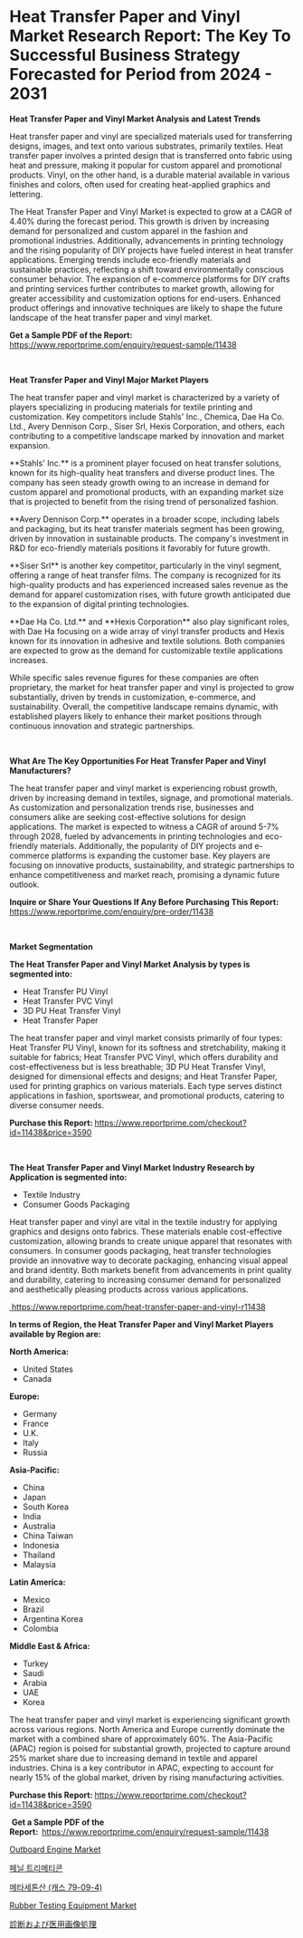<p><h1>Heat Transfer Paper and Vinyl Market Research Report: The Key To Successful Business Strategy Forecasted for Period from 2024 - 2031</h1></p><p><strong>Heat Transfer Paper and Vinyl Market Analysis and Latest Trends</strong></p>
<p><p>Heat transfer paper and vinyl are specialized materials used for transferring designs, images, and text onto various substrates, primarily textiles. Heat transfer paper involves a printed design that is transferred onto fabric using heat and pressure, making it popular for custom apparel and promotional products. Vinyl, on the other hand, is a durable material available in various finishes and colors, often used for creating heat-applied graphics and lettering.</p><p>The Heat Transfer Paper and Vinyl Market is expected to grow at a CAGR of 4.40% during the forecast period. This growth is driven by increasing demand for personalized and custom apparel in the fashion and promotional industries. Additionally, advancements in printing technology and the rising popularity of DIY projects have fueled interest in heat transfer applications. Emerging trends include eco-friendly materials and sustainable practices, reflecting a shift toward environmentally conscious consumer behavior. The expansion of e-commerce platforms for DIY crafts and printing services further contributes to market growth, allowing for greater accessibility and customization options for end-users. Enhanced product offerings and innovative techniques are likely to shape the future landscape of the heat transfer paper and vinyl market.</p></p>
<p><strong>Get a Sample PDF of the Report:&nbsp;</strong> <a href="https://www.reportprime.com/enquiry/request-sample/11438">https://www.reportprime.com/enquiry/request-sample/11438</a></p>
<p>&nbsp;</p>
<p><strong>Heat Transfer Paper and Vinyl Major Market Players</strong></p>
<p><p>The heat transfer paper and vinyl market is characterized by a variety of players specializing in producing materials for textile printing and customization. Key competitors include Stahls' Inc., Chemica, Dae Ha Co. Ltd., Avery Dennison Corp., Siser Srl, Hexis Corporation, and others, each contributing to a competitive landscape marked by innovation and market expansion.</p><p>**Stahls' Inc.** is a prominent player focused on heat transfer solutions, known for its high-quality heat transfers and diverse product lines. The company has seen steady growth owing to an increase in demand for custom apparel and promotional products, with an expanding market size that is projected to benefit from the rising trend of personalized fashion.</p><p>**Avery Dennison Corp.** operates in a broader scope, including labels and packaging, but its heat transfer materials segment has been growing, driven by innovation in sustainable products. The company's investment in R&D for eco-friendly materials positions it favorably for future growth.</p><p>**Siser Srl** is another key competitor, particularly in the vinyl segment, offering a range of heat transfer films. The company is recognized for its high-quality products and has experienced increased sales revenue as the demand for apparel customization rises, with future growth anticipated due to the expansion of digital printing technologies.</p><p>**Dae Ha Co. Ltd.** and **Hexis Corporation** also play significant roles, with Dae Ha focusing on a wide array of vinyl transfer products and Hexis known for its innovation in adhesive and textile solutions. Both companies are expected to grow as the demand for customizable textile applications increases.</p><p>While specific sales revenue figures for these companies are often proprietary, the market for heat transfer paper and vinyl is projected to grow substantially, driven by trends in customization, e-commerce, and sustainability. Overall, the competitive landscape remains dynamic, with established players likely to enhance their market positions through continuous innovation and strategic partnerships.</p></p>
<p>&nbsp;</p>
<p><strong>What Are The Key Opportunities For Heat Transfer Paper and Vinyl Manufacturers?</strong></p>
<p><p>The heat transfer paper and vinyl market is experiencing robust growth, driven by increasing demand in textiles, signage, and promotional materials. As customization and personalization trends rise, businesses and consumers alike are seeking cost-effective solutions for design applications. The market is expected to witness a CAGR of around 5-7% through 2028, fueled by advancements in printing technologies and eco-friendly materials. Additionally, the popularity of DIY projects and e-commerce platforms is expanding the customer base. Key players are focusing on innovative products, sustainability, and strategic partnerships to enhance competitiveness and market reach, promising a dynamic future outlook.</p></p>
<p><strong>Inquire or Share Your Questions If Any Before Purchasing This Report:</strong> <a href="https://www.reportprime.com/enquiry/pre-order/11438">https://www.reportprime.com/enquiry/pre-order/11438</a></p>
<p>&nbsp;</p>
<p><strong>Market Segmentation</strong></p>
<p><strong>The Heat Transfer Paper and Vinyl Market Analysis by types is segmented into:</strong></p>
<p><ul><li>Heat Transfer PU Vinyl</li><li>Heat Transfer PVC Vinyl</li><li>3D PU Heat Transfer Vinyl</li><li>Heat Transfer Paper</li></ul></p>
<p><p>The heat transfer paper and vinyl market consists primarily of four types: Heat Transfer PU Vinyl, known for its softness and stretchability, making it suitable for fabrics; Heat Transfer PVC Vinyl, which offers durability and cost-effectiveness but is less breathable; 3D PU Heat Transfer Vinyl, designed for dimensional effects and designs; and Heat Transfer Paper, used for printing graphics on various materials. Each type serves distinct applications in fashion, sportswear, and promotional products, catering to diverse consumer needs.</p></p>
<p><strong>Purchase this Report:&nbsp;</strong><a href="https://www.reportprime.com/checkout?id=11438&price=3590">https://www.reportprime.com/checkout?id=11438&price=3590</a></p>
<p>&nbsp;</p>
<p><strong>The Heat Transfer Paper and Vinyl Market Industry Research by Application is segmented into:</strong></p>
<p><ul><li>Textile Industry</li><li>Consumer Goods Packaging</li></ul></p>
<p><p>Heat transfer paper and vinyl are vital in the textile industry for applying graphics and designs onto fabrics. These materials enable cost-effective customization, allowing brands to create unique apparel that resonates with consumers. In consumer goods packaging, heat transfer technologies provide an innovative way to decorate packaging, enhancing visual appeal and brand identity. Both markets benefit from advancements in print quality and durability, catering to increasing consumer demand for personalized and aesthetically pleasing products across various applications.</p></p>
<p><a href="https://www.reportprime.com/heat-transfer-paper-and-vinyl-r11438">&nbsp;https://www.reportprime.com/heat-transfer-paper-and-vinyl-r11438</a></p>
<p><strong>In terms of Region, the Heat Transfer Paper and Vinyl Market Players available by Region are:</strong></p>
<p>
    <p> <strong> North America: </strong>
        <ul>
            <li>United States</li>
            <li>Canada</li>
        </ul>
        </p> 
    <p> <strong> Europe: </strong>
        <ul>
            <li>Germany</li>
            <li>France</li>
            <li>U.K.</li>
            <li>Italy</li>
            <li>Russia</li>
        </ul>
        </p> 
    <p> <strong> Asia-Pacific: </strong>
        <ul>
            <li>China</li>
            <li>Japan</li>
            <li>South Korea</li>
            <li>India</li>
            <li>Australia</li>
            <li>China Taiwan</li>
            <li>Indonesia</li>
            <li>Thailand</li>
            <li>Malaysia</li>
        </ul>
        </p> 
    <p> <strong> Latin America: </strong>
        <ul>
            <li>Mexico</li>
            <li>Brazil</li>
            <li>Argentina Korea</li>
            <li>Colombia</li>
        </ul>
        </p> 
    <p> <strong> Middle East & Africa: </strong>
        <ul>
            <li>Turkey</li>
            <li>Saudi</li>
            <li>Arabia</li>
            <li>UAE</li>
            <li>Korea</li>
        </ul>
    </p>
    </p>
<p><p>The heat transfer paper and vinyl market is experiencing significant growth across various regions. North America and Europe currently dominate the market with a combined share of approximately 60%. The Asia-Pacific (APAC) region is poised for substantial growth, projected to capture around 25% market share due to increasing demand in textile and apparel industries. China is a key contributor in APAC, expecting to account for nearly 15% of the global market, driven by rising manufacturing activities.</p></p>
<p><strong>Purchase this Report: </strong><a href="https://www.reportprime.com/checkout?id=11438&price=3590">https://www.reportprime.com/checkout?id=11438&price=3590</a></p>
<p>&nbsp;<strong>Get a Sample PDF of the Report:&nbsp;&nbsp;</strong><a href="https://www.reportprime.com/enquiry/request-sample/11438">https://www.reportprime.com/enquiry/request-sample/11438</a></p>
<p><strong></strong></p>
<p><p><a href="https://www.linkedin.com/pulse/outboard-engine-market-research-report-exploring-size-revenue-mn0mc?trackingId=IcWpuhP7QUeYmNbcL4a4Zg%3D%3D">Outboard Engine Market</a></p><p><a href="https://medium.com/@percyhagernes9778/phenyl-trimethicone-market-%EC%9D%98-%EA%B8%80%EB%A1%9C%EB%B2%8C-%EC%8B%9C%EC%9E%A5-%EA%B0%9C%EC%9A%94%EB%8A%94-%EC%A0%84-%EC%84%B8%EA%B3%84-%EB%B0%8F-%EC%A3%BC%EC%9A%94-%EC%8B%9C%EC%9E%A5%EC%9D%98-%EC%82%B0%EC%97%85%EC%97%90-%EC%98%81%ED%96%A5%EC%9D%84-%EB%AF%B8%EC%B9%98%EB%8A%94-%EC%A3%BC%EC%9A%94-%ED%8A%B8%EB%A0%8C%EB%93%9C%EC%97%90-%EB%8C%80%ED%95%9C-%EB%8F%85%ED%8A%B9%ED%95%9C-%EA%B4%80%EC%A0%90%EC%9D%84-%EC%A0%9C%EA%B3%B5%ED%95%A9%EB%8B%88%EB%8B%A4-e970b2648021">페닐 트리메티콘</a></p><p><a href="https://medium.com/@percyhagernes9778/metacetonic-acid-cas-79-09-4-market-%EC%9D%98-%EA%B8%80%EB%A1%9C%EB%B2%8C-%EC%8B%9C%EC%9E%A5-%EA%B0%9C%EC%9A%94%EB%8A%94-%EC%A0%84-%EC%84%B8%EA%B3%84-%EB%B0%8F-%EC%A3%BC%EC%9A%94-%EC%8B%9C%EC%9E%A5%EC%9D%98-%EC%82%B0%EC%97%85%EC%97%90-%EC%98%81%ED%96%A5%EC%9D%84-%EB%AF%B8%EC%B9%98%EB%8A%94-%EC%A3%BC%EC%9A%94-%ED%8A%B8%EB%A0%8C%EB%93%9C%EC%97%90-%EB%8C%80%ED%95%9C-%EB%8F%85%ED%8A%B9%ED%95%9C-%EA%B4%80%EC%A0%90%EC%9D%84-a03a7cca01bd">메타세톤산 (캐스 79-09-4)</a></p><p><a href="https://www.linkedin.com/pulse/how-rubber-testing-equipment-market-changing-from-2024-2031-ihamc?trackingId=gkrrvDF2QoOGylTB57N9ew%3D%3D">Rubber Testing Equipment Market</a></p><p><a href="https://medium.com/@rusty-marie2024/diagnostic-medical-imaging-market-%E3%81%AF-%E3%82%B3%E3%82%B9%E3%83%88%E7%AE%A1%E7%90%86%E3%81%A8%E5%8A%B9%E7%8E%87%E5%90%91%E4%B8%8A%E3%82%92%E5%84%AA%E5%85%88%E3%81%97%E3%81%BE%E3%81%99-%E3%81%95%E3%82%89%E3%81%AB-%E5%A0%B1%E5%91%8A%E6%9B%B8%E3%81%AF%E5%B8%82%E5%A0%B4%E3%81%AE%E9%9C%80%E8%A6%81%E9%9D%A2%E3%81%A8%E4%BE%9B%E7%B5%A6%E9%9D%A2%E3%81%AE%E4%B8%A1%E6%96%B9%E3%82%92%E3%82%AB%E3%83%90%E3%83%BC%E3%81%97%E3%81%A6%E3%81%84%E3%81%BE%E3%81%99-diagnostic-d061d696d531?postPublishedType=initial">診断および医用画像処理</a></p></p>